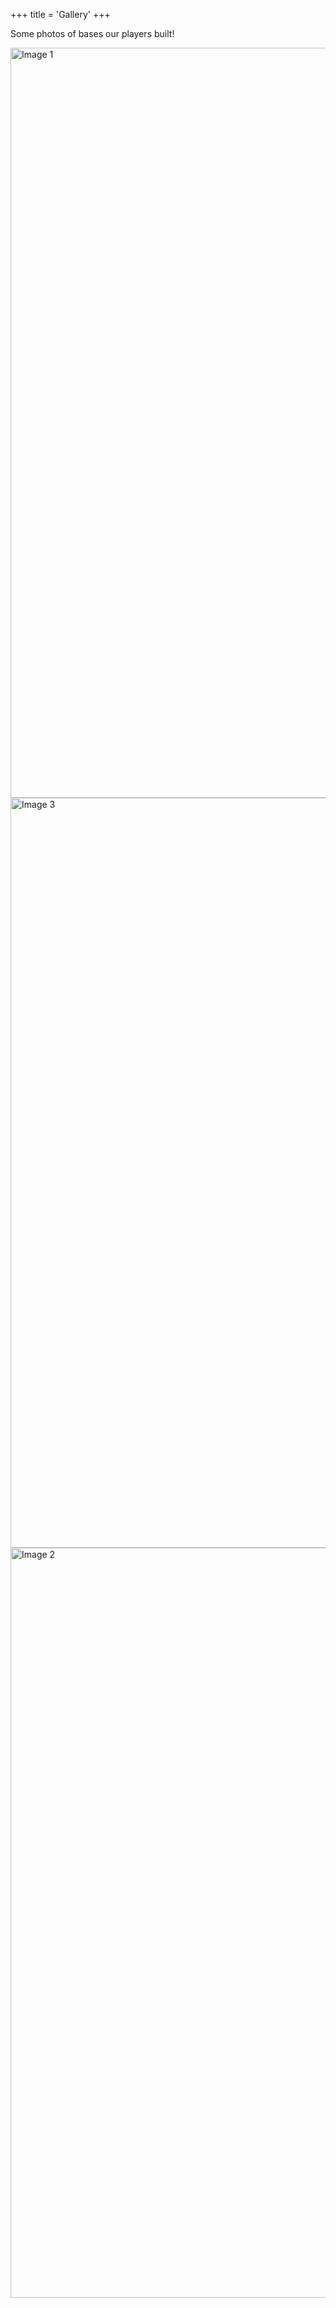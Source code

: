 +++
title = 'Gallery'
+++

Some photos of bases our players built!

<img src="/1.png" alt="Image 1" width="1200">
<img src="/3.png" alt="Image 3" width="1200">
<img src="/2.png" alt="Image 2" width="1200">